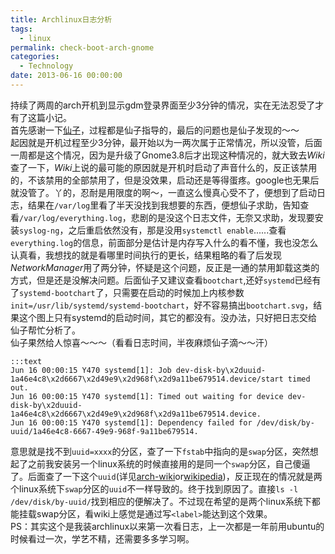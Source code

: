 ```yaml
---
title: Archlinux日志分析
tags:
  - linux
permalink: check-boot-arch-gnome
categories:
  - Technology
date: 2013-06-16 00:00:00
---
```



持续了两周的arch开机到显示gdm登录界面至少3分钟的情况，实在无法忍受了才有了这篇小记。    
首先感谢一下[仙子](http://lilydjwg.is-programmer.com/)，过程都是仙子指导的，最后的问题也是仙子发现的～～    
起因就是开机过程至少3分钟，最开始以为一两次属于正常情况，所以没管，后面一周都是这个情况，因为是升级了Gnome3.8后才出现这种情况的，就大致去*Wiki*查了一下，*Wiki*上说的最可能的原因就是开机时启动了声音什么的，反正该禁用的，不该禁用的全部禁用了，但是没效果，启动还是等得蛋疼。google也无果后就没管了。丫的，忍耐是用限度的啊～，一直这么慢真心受不了，便想到了启动日志，结果在`/var/log`里看了半天没找到我想要的东西，便想仙子求助，告知查看`/var/log/everything.log`，悲剧的是没这个日志文件，无奈又求助，发现要安装`syslog-ng`，之后重启依然没有，那是没用`systemctl enable`......查看`everything.log`的信息，前面部分是估计是内存写入什么的看不懂，我也没怎么认真看，我想找的就是看哪里时间执行的更长，结果粗略的看了后发现*NetworkManager*用了两分钟，怀疑是这个问题，反正是一通的禁用卸载这类的方式，但是还是没解决问题。后面仙子又建议查看`bootchart`,还好`systemd`已经有了`systemd-bootchart`了，只需要在启动的时候加上内核参数`init=/usr/lib/systemd/systemd-bootchart`，好不容易搞出`bootchart.svg`，结果这个图上只有systemd的启动时间，其它的都没有。没办法，只好把日志交给仙子帮忙分析了。     
仙子果然给人惊喜～～～（看看日志时间，半夜麻烦仙子滴～～汗）

    :::text
    Jun 16 00:00:15 Y470 systemd[1]: Job dev-disk-by\x2duuid-1a46e4c8\x2d6667\x2d49e9\x2d968f\x2d9a11be679514.device/start timed out.
    Jun 16 00:00:15 Y470 systemd[1]: Timed out waiting for device dev-disk-by\x2duuid-1a46e4c8\x2d6667\x2d49e9\x2d968f\x2d9a11be679514.device.
    Jun 16 00:00:15 Y470 systemd[1]: Dependency failed for /dev/disk/by-uuid/1a46e4c8-6667-49e9-968f-9a11be679514.

意思就是找不到`uuid=xxxx`的分区，查了一下`fstab`中指向的是`swap`分区，突然想起了之前我安装另一个linux系统的时候直接用的是同一个`swap`分区，自己傻逼了。后面查了一下这个`uuid`(详见[arch-wiki](https://wiki.archlinux.org/index.php/Persistent_block_device_naming#by-uuid)or[wikipedia](http://en.wikipedia.org/wiki/UUID))，反正现在的情况就是两个linux系统下`swap`分区的`uuid`不一样导致的。终于找到原因了。直接`ls -l /dev/disk/by-uuid/`找到相应的便解决了。不过现在希望的是两个linux系统下都能挂载swap分区，看wiki上感觉是通过写`<label>`能达到这个效果。    
PS：其实这个是我装archlinux以来第一次看日志，上一次都是一年前用ubuntu的时候看过一次，学艺不精，还需要多多学习啊。 
